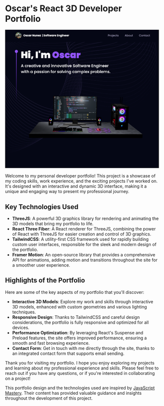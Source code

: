 # Oscar's React 3D Developer Portfolio

![Portfolio](src/assets/portfolio.png)

Welcome to my personal developer portfolio! This project is a showcase of my coding skills, work experience, and the exciting projects I've worked on. It's designed with an interactive and dynamic 3D interface, making it a unique and engaging way to present my professional journey.

## Key Technologies Used

- **ThreeJS**: A powerful 3D graphics library for rendering and animating the 3D models that bring my portfolio to life.
- **React Three Fiber**: A React renderer for ThreeJS, combining the power of React with ThreeJS for easier creation and control of 3D graphics.
- **TailwindCSS**: A utility-first CSS framework used for rapidly building custom user interfaces, responsible for the sleek and modern design of the portfolio.
- **Framer Motion**: An open-source library that provides a comprehensive API for animations, adding motion and transitions throughout the site for a smoother user experience.

## Highlights of the Portfolio

Here are some of the key aspects of my portfolio that you'll discover:

- **Interactive 3D Models**: Explore my work and skills through interactive 3D models, enhanced with custom geometries and various lighting techniques.
- **Responsive Design**: Thanks to TailwindCSS and careful design considerations, the portfolio is fully responsive and optimized for all devices.
- **Performance Optimization**: By leveraging React's Suspense and Preload features, the site offers improved performance, ensuring a smooth and fast browsing experience.
- **Contact Form**: Get in touch with me directly through the site, thanks to an integrated contact form that supports email sending.

Thank you for visiting my portfolio. I hope you enjoy exploring my projects and learning about my professional experience and skills. Please feel free to reach out if you have any questions, or if you're interested in collaborating on a project!

This portfolio design and the technologies used are inspired by [JavaScript Mastery](https://www.youtube.com/@javascriptmastery). Their content has provided valuable guidance and insights throughout the development of this project.
